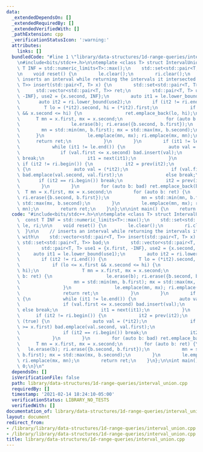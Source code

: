 ```yaml
---
data:
  _extendedDependsOn: []
  _extendedRequiredBy: []
  _extendedVerifiedWith: []
  _pathExtension: cpp
  _verificationStatusIcon: ':warning:'
  attributes:
    links: []
  bundledCode: "#line 1 \"library/data-structures/1d-range-queries/interval_union.cpp\"\
    \n#include<bits/stdc++.h>\n\ntemplate <class T> struct IntervalUnion {\n    const\
    \ T INF = std::numeric_limits<T>::max();\n    std::set<std::pair<T, T>> le, ri;\n\
    \n    void reset() {\n        le.clear();\n        ri.clear();\n    }\n\n    //\
    \ inserts an interval while returning the intervals it intersected with\n    std::vector<std::pair<T,\
    \ T>> insert(std::pair<T, T> x) {\n        std::set<std::pair<T, T>> bad;\n  \
    \      std::vector<std::pair<T, T>> ret;\n        std::pair<T, T> use1 = {x.first,\
    \ -INF}, use2 = {x.second, INF};\n        auto it1 = le.lower_bound(use1);\n \
    \       auto it2 = ri.lower_bound(use2);\n        if (it2 != ri.end()) {\n   \
    \         T lo = (*it2).second, hi = (*it2).first;\n            if (lo <= x.first\
    \ && x.second <= hi) {\n                ret.emplace_back(lo, hi);\n          \
    \      T mn = x.first, mx = x.second;\n                for (auto b: ret) {\n \
    \                   le.erase(b); ri.erase({b.second, b.first});\n            \
    \        mn = std::min(mn, b.first); mx = std::max(mx, b.second);\n          \
    \      }\n                le.emplace(mn, mx); ri.emplace(mx, mn);\n          \
    \      return ret;\n            }\n        }\n        if (it1 != le.end()) {\n\
    \            while (it1 != le.end()) {\n                auto val = (*it1);\n \
    \               if (val.first <= x.second) bad.insert(val);\n                else\
    \ break;\n                it1 = next(it1);\n            }\n        }\n       \
    \ if (it2 != ri.begin()) {\n            it2 = prev(it2);\n            while (true)\
    \ {\n                auto val = (*it2);\n                if (val.first >= x.first)\
    \ bad.emplace(val.second, val.first);\n                else break;\n         \
    \       if (it2 == ri.begin()) break;\n                it2 = prev(it2);\n    \
    \        }\n        }\n        for (auto b: bad) ret.emplace_back(b);\n      \
    \  T mn = x.first, mx = x.second;\n        for (auto b: ret) {\n            le.erase(b);\
    \ ri.erase({b.second, b.first});\n            mn = std::min(mn, b.first); mx =\
    \ std::max(mx, b.second);\n        }\n        le.emplace(mn, mx); ri.emplace(mx,\
    \ mn);\n        return ret;\n    }\n};\n\nint main() {\n    return 0;\n}\n"
  code: "#include<bits/stdc++.h>\n\ntemplate <class T> struct IntervalUnion {\n  \
    \  const T INF = std::numeric_limits<T>::max();\n    std::set<std::pair<T, T>>\
    \ le, ri;\n\n    void reset() {\n        le.clear();\n        ri.clear();\n  \
    \  }\n\n    // inserts an interval while returning the intervals it intersected\
    \ with\n    std::vector<std::pair<T, T>> insert(std::pair<T, T> x) {\n       \
    \ std::set<std::pair<T, T>> bad;\n        std::vector<std::pair<T, T>> ret;\n\
    \        std::pair<T, T> use1 = {x.first, -INF}, use2 = {x.second, INF};\n   \
    \     auto it1 = le.lower_bound(use1);\n        auto it2 = ri.lower_bound(use2);\n\
    \        if (it2 != ri.end()) {\n            T lo = (*it2).second, hi = (*it2).first;\n\
    \            if (lo <= x.first && x.second <= hi) {\n                ret.emplace_back(lo,\
    \ hi);\n                T mn = x.first, mx = x.second;\n                for (auto\
    \ b: ret) {\n                    le.erase(b); ri.erase({b.second, b.first});\n\
    \                    mn = std::min(mn, b.first); mx = std::max(mx, b.second);\n\
    \                }\n                le.emplace(mn, mx); ri.emplace(mx, mn);\n\
    \                return ret;\n            }\n        }\n        if (it1 != le.end())\
    \ {\n            while (it1 != le.end()) {\n                auto val = (*it1);\n\
    \                if (val.first <= x.second) bad.insert(val);\n               \
    \ else break;\n                it1 = next(it1);\n            }\n        }\n  \
    \      if (it2 != ri.begin()) {\n            it2 = prev(it2);\n            while\
    \ (true) {\n                auto val = (*it2);\n                if (val.first\
    \ >= x.first) bad.emplace(val.second, val.first);\n                else break;\n\
    \                if (it2 == ri.begin()) break;\n                it2 = prev(it2);\n\
    \            }\n        }\n        for (auto b: bad) ret.emplace_back(b);\n  \
    \      T mn = x.first, mx = x.second;\n        for (auto b: ret) {\n         \
    \   le.erase(b); ri.erase({b.second, b.first});\n            mn = std::min(mn,\
    \ b.first); mx = std::max(mx, b.second);\n        }\n        le.emplace(mn, mx);\
    \ ri.emplace(mx, mn);\n        return ret;\n    }\n};\n\nint main() {\n    return\
    \ 0;\n}\n"
  dependsOn: []
  isVerificationFile: false
  path: library/data-structures/1d-range-queries/interval_union.cpp
  requiredBy: []
  timestamp: '2021-02-14 18:24:10-05:00'
  verificationStatus: LIBRARY_NO_TESTS
  verifiedWith: []
documentation_of: library/data-structures/1d-range-queries/interval_union.cpp
layout: document
redirect_from:
- /library/library/data-structures/1d-range-queries/interval_union.cpp
- /library/library/data-structures/1d-range-queries/interval_union.cpp.html
title: library/data-structures/1d-range-queries/interval_union.cpp
---
```

